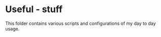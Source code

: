 # Useful - stuff

This folder contains various scripts and configurations of my day to day usage. 

